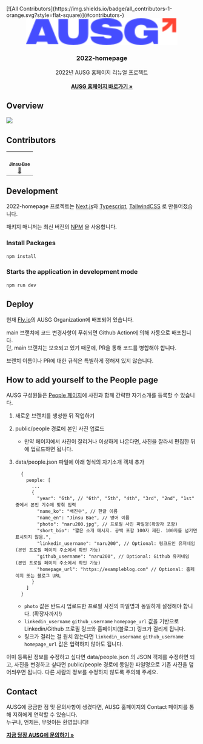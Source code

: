 <br />
<!-- ALL-CONTRIBUTORS-BADGE:START - Do not remove or modify this section -->
[![All Contributors](https://img.shields.io/badge/all_contributors-1-orange.svg?style=flat-square)](#contributors-)
<!-- ALL-CONTRIBUTORS-BADGE:END -->
<div align="center">
  <a href="https://github.com/othneildrew/Best-README-Template">
    <img src="public/images/logo-color.svg" alt="Logo" width="400">
  </a>

  <h3 align="center">2022-homepage</h3>

  <p align="center">
    2022년 AUSG 홈페이지 리뉴얼 프로젝트
    <br />
    <br />
    <a href="https://ausg.me"><strong>AUSG 홈페이지 바로가기 »</strong></a>
  </p>
</div>

## Overview

<img src="https://user-images.githubusercontent.com/52230505/188212131-ba29a491-826a-4022-a48c-65d53e295ac8.png" width="600">

## Contributors

<!-- ALL-CONTRIBUTORS-LIST:START - Do not remove or modify this section -->
<!-- prettier-ignore-start -->
<!-- markdownlint-disable -->
<table>
  <tr>
    <td align="center"><a href="https://github.com/naru200"><img src="https://avatars.githubusercontent.com/u/52230505?v=4?s=100" width="100px;" alt=""/><br /><sub><b>Jinsu Bae</b></sub></a><br /><a href="#maintenance-naru200" title="Maintenance">🚧</a></td>
  </tr>
</table>

<!-- markdownlint-restore -->
<!-- prettier-ignore-end -->

<!-- ALL-CONTRIBUTORS-LIST:END -->
<!-- prettier-ignore-start -->
<!-- markdownlint-disable -->

<!-- markdownlint-restore -->
<!-- prettier-ignore-end -->

<!-- ALL-CONTRIBUTORS-LIST:END -->

## Development

2022-homepage 프로젝트는 [Next.js](https://nextjs.org/)와 [Typescript](https://www.typescriptlang.org/), [TailwindCSS](https://tailwindcss.com/) 로 만들어졌습니다. 

패키지 매니저는 최신 버전의 [NPM](https://npmjs.com) 을 사용합니다.

### Install Packages

```sh
npm install
```

### Starts the application in development mode

```sh
npm run dev
```

## Deploy

현재 [Fly.io](https://fly.io)의 AUSG Organization에 배포되어 있습니다.

main 브랜치에 코드 변경사항이 푸쉬되면 Github Action에 의해 자동으로 배포됩니다. 
<br /> 
단, main 브랜치는 보호되고 있기 때문에, PR을 통해 코드를 병합해야 합니다.


브랜치 이름이나 PR에 대한 규칙은 특별하게 정해져 있지 않습니다.

## How to add yourself to the People page

AUSG 구성원들은 [People 페이지](https://ausg.me/people)에 사진과 함께 간략한 자기소개를 등록할 수 있습니다.

1. 새로운 브랜치를 생성한 뒤 작업하기

2. public/people 경로에 본인 사진 업로드
    * 만약 페이지에서 사진이 잘리거나 이상하게 나온다면, 사진을 잘라서 편집한 뒤에 업로드하면 됩니다.

3. data/people.json 파일에 아래 형식의 자기소개 객체 추가
    ```
      {
        people: [
          ...
          {
            "year": "6th", // "6th", "5th", "4th", "3rd", "2nd", "1st" 중에서 본인 기수에 맞춰 입력
            "name_ko": "배진수", // 한글 이름
            "name_en": "Jinsu Bae", // 영어 이름
            "photo": "naru200.jpg", // 프로필 사진 파일명(확장자 포함)
            "short_bio": "짧은 소개 메시지. 공백 포함 100자 제한. 100자를 넘기면 표시되지 않음.",
            "linkedin_username": "naru200", // Optional: 링크드인 유저네임 (본인 프로필 페이지 주소에서 확인 가능)
            "github_username": "naru200", // Optional: Github 유저네임 (본인 프로필 페이지 주소에서 확인 가능)
            "homepage_url": "https://exampleblog.com" // Optional: 홈페이지 또는 블로그 URL
          }
        ]
      }
    ```
    * `photo` 값은 반드시 업로드한 프로필 사진의 파일명과 동일하게 설정해야 합니다. (확장자까지!)
    * `linkedin_username` `github_username` `homepage_url` 값을 기반으로 Linkedin/Github 프로필 링크와 홈페이지(블로그) 링크가 걸리게 됩니다.
    * 링크가 걸리는 걸 원치 않는다면 `linkedin_username` `github_username` `homepage_url` 값은 입력하지 않아도 됩니다.

이미 등록된 정보를 수정하고 싶다면 data/people.json 의 JSON 객체를 수정하면 되고, 사진을 변경하고 싶다면 public/people 경로에 동일한 파일명으로 기존 사진을 덮어씌우면 됩니다.
다른 사람의 정보를 수정하지 않도록 주의해 주세요.

## Contact

AUSG에 궁금한 점 및 문의사항이 생겼다면, AUSG 홈페이지의 Contact 페이지를 통해 저희에게 연락할 수 있습니다.
<br />
누구나, 언제든, 무엇이든 환영입니다!

<a href="https://ausg.me/contact"><strong>지금 당장 AUSG에 문의하기 »</strong></a>
